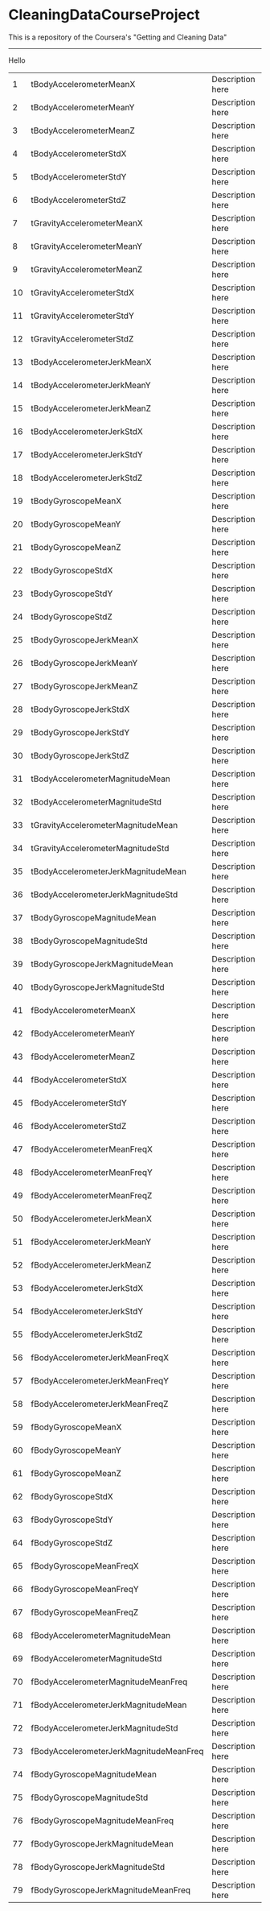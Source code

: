 # CleaningDataCourseProject
This is a repository of the Coursera's "Getting and Cleaning Data"

-----------------
<p>Hello</p>
<table>
<tr>
<td> 1 </td><td> tBodyAccelerometerMeanX </td><td>Description here</td>
</tr>
<tr>
<td> 2 </td><td> tBodyAccelerometerMeanY </td><td>Description here</td>
</tr>
<tr>
<td> 3 </td><td> tBodyAccelerometerMeanZ </td><td>Description here</td>
</tr>
<tr>
<td> 4 </td><td> tBodyAccelerometerStdX </td><td>Description here</td>
</tr>
<tr>
<td> 5 </td><td> tBodyAccelerometerStdY </td><td>Description here</td>
</tr>
<tr>
<td> 6 </td><td> tBodyAccelerometerStdZ </td><td>Description here</td>
</tr>
<tr>
<td> 7 </td><td> tGravityAccelerometerMeanX </td><td>Description here</td>
</tr>
<tr>
<td> 8 </td><td> tGravityAccelerometerMeanY </td><td>Description here</td>
</tr>
<tr>
<td> 9 </td><td> tGravityAccelerometerMeanZ </td><td>Description here</td>
</tr>
<tr>
<td> 10 </td><td> tGravityAccelerometerStdX </td><td>Description here</td>
</tr>
<tr>
<td> 11 </td><td> tGravityAccelerometerStdY </td><td>Description here</td>
</tr>
<tr>
<td> 12 </td><td> tGravityAccelerometerStdZ </td><td>Description here</td>
</tr>
<tr>
<td> 13 </td><td> tBodyAccelerometerJerkMeanX </td><td>Description here</td>
</tr>
<tr>
<td> 14 </td><td> tBodyAccelerometerJerkMeanY </td><td>Description here</td>
</tr>
<tr>
<td> 15 </td><td> tBodyAccelerometerJerkMeanZ </td><td>Description here</td>
</tr>
<tr>
<td> 16 </td><td> tBodyAccelerometerJerkStdX </td><td>Description here</td>
</tr>
<tr>
<td> 17 </td><td> tBodyAccelerometerJerkStdY </td><td>Description here</td>
</tr>
<tr>
<td> 18 </td><td> tBodyAccelerometerJerkStdZ </td><td>Description here</td>
</tr>
<tr>
<td> 19 </td><td> tBodyGyroscopeMeanX </td><td>Description here</td>
</tr>
<tr>
<td> 20 </td><td> tBodyGyroscopeMeanY </td><td>Description here</td>
</tr>
<tr>
<td> 21 </td><td> tBodyGyroscopeMeanZ </td><td>Description here</td>
</tr>
<tr>
<td> 22 </td><td> tBodyGyroscopeStdX </td><td>Description here</td>
</tr>
<tr>
<td> 23 </td><td> tBodyGyroscopeStdY </td><td>Description here</td>
</tr>
<tr>
<td> 24 </td><td> tBodyGyroscopeStdZ </td><td>Description here</td>
</tr>
<tr>
<td> 25 </td><td> tBodyGyroscopeJerkMeanX </td><td>Description here</td>
</tr>
<tr>
<td> 26 </td><td> tBodyGyroscopeJerkMeanY </td><td>Description here</td>
</tr>
<tr>
<td> 27 </td><td> tBodyGyroscopeJerkMeanZ </td><td>Description here</td>
</tr>
<tr>
<td> 28 </td><td> tBodyGyroscopeJerkStdX </td><td>Description here</td>
</tr>
<tr>
<td> 29 </td><td> tBodyGyroscopeJerkStdY </td><td>Description here</td>
</tr>
<tr>
<td> 30 </td><td> tBodyGyroscopeJerkStdZ </td><td>Description here</td>
</tr>
<tr>
<td> 31 </td><td> tBodyAccelerometerMagnitudeMean </td><td>Description here</td>
</tr>
<tr>
<td> 32 </td><td> tBodyAccelerometerMagnitudeStd </td><td>Description here</td>
</tr>
<tr>
<td> 33 </td><td> tGravityAccelerometerMagnitudeMean </td><td>Description here</td>
</tr>
<tr>
<td> 34 </td><td> tGravityAccelerometerMagnitudeStd </td><td>Description here</td>
</tr>
<tr>
<td> 35 </td><td> tBodyAccelerometerJerkMagnitudeMean </td><td>Description here</td>
</tr>
<tr>
<td> 36 </td><td> tBodyAccelerometerJerkMagnitudeStd </td><td>Description here</td>
</tr>
<tr>
<td> 37 </td><td> tBodyGyroscopeMagnitudeMean </td><td>Description here</td>
</tr>
<tr>
<td> 38 </td><td> tBodyGyroscopeMagnitudeStd </td><td>Description here</td>
</tr>
<tr>
<td> 39 </td><td> tBodyGyroscopeJerkMagnitudeMean </td><td>Description here</td>
</tr>
<tr>
<td> 40 </td><td> tBodyGyroscopeJerkMagnitudeStd </td><td>Description here</td>
</tr>
<tr>
<td> 41 </td><td> fBodyAccelerometerMeanX </td><td>Description here</td>
</tr>
<tr>
<td> 42 </td><td> fBodyAccelerometerMeanY </td><td>Description here</td>
</tr>
<tr>
<td> 43 </td><td> fBodyAccelerometerMeanZ </td><td>Description here</td>
</tr>
<tr>
<td> 44 </td><td> fBodyAccelerometerStdX </td><td>Description here</td>
</tr>
<tr>
<td> 45 </td><td> fBodyAccelerometerStdY </td><td>Description here</td>
</tr>
<tr>
<td> 46 </td><td> fBodyAccelerometerStdZ </td><td>Description here</td>
</tr>
<tr>
<td> 47 </td><td> fBodyAccelerometerMeanFreqX </td><td>Description here</td>
</tr>
<tr>
<td> 48 </td><td> fBodyAccelerometerMeanFreqY </td><td>Description here</td>
</tr>
<tr>
<td> 49 </td><td> fBodyAccelerometerMeanFreqZ </td><td>Description here</td>
</tr>
<tr>
<td> 50 </td><td> fBodyAccelerometerJerkMeanX </td><td>Description here</td>
</tr>
<tr>
<td> 51 </td><td> fBodyAccelerometerJerkMeanY </td><td>Description here</td>
</tr>
<tr>
<td> 52 </td><td> fBodyAccelerometerJerkMeanZ </td><td>Description here</td>
</tr>
<tr>
<td> 53 </td><td> fBodyAccelerometerJerkStdX </td><td>Description here</td>
</tr>
<tr>
<td> 54 </td><td> fBodyAccelerometerJerkStdY </td><td>Description here</td>
</tr>
<tr>
<td> 55 </td><td> fBodyAccelerometerJerkStdZ </td><td>Description here</td>
</tr>
<tr>
<td> 56 </td><td> fBodyAccelerometerJerkMeanFreqX </td><td>Description here</td>
</tr>
<tr>
<td> 57 </td><td> fBodyAccelerometerJerkMeanFreqY </td><td>Description here</td>
</tr>
<tr>
<td> 58 </td><td> fBodyAccelerometerJerkMeanFreqZ </td><td>Description here</td>
</tr>
<tr>
<td> 59 </td><td> fBodyGyroscopeMeanX </td><td>Description here</td>
</tr>
<tr>
<td> 60 </td><td> fBodyGyroscopeMeanY </td><td>Description here</td>
</tr>
<tr>
<td> 61 </td><td> fBodyGyroscopeMeanZ </td><td>Description here</td>
</tr>
<tr>
<td> 62 </td><td> fBodyGyroscopeStdX </td><td>Description here</td>
</tr>
<tr>
<td> 63 </td><td> fBodyGyroscopeStdY </td><td>Description here</td>
</tr>
<tr>
<td> 64 </td><td> fBodyGyroscopeStdZ </td><td>Description here</td>
</tr>
<tr>
<td> 65 </td><td> fBodyGyroscopeMeanFreqX </td><td>Description here</td>
</tr>
<tr>
<td> 66 </td><td> fBodyGyroscopeMeanFreqY </td><td>Description here</td>
</tr>
<tr>
<td> 67 </td><td> fBodyGyroscopeMeanFreqZ </td><td>Description here</td>
</tr>
<tr>
<td> 68 </td><td> fBodyAccelerometerMagnitudeMean </td><td>Description here</td>
</tr>
<tr>
<td> 69 </td><td> fBodyAccelerometerMagnitudeStd </td><td>Description here</td>
</tr>
<tr>
<td> 70 </td><td> fBodyAccelerometerMagnitudeMeanFreq </td><td>Description here</td>
</tr>
<tr>
<td> 71 </td><td> fBodyAccelerometerJerkMagnitudeMean </td><td>Description here</td>
</tr>
<tr>
<td> 72 </td><td> fBodyAccelerometerJerkMagnitudeStd </td><td>Description here</td>
</tr>
<tr>
<td> 73 </td><td> fBodyAccelerometerJerkMagnitudeMeanFreq </td><td>Description here</td>
</tr>
<tr>
<td> 74 </td><td> fBodyGyroscopeMagnitudeMean </td><td>Description here</td>
</tr>
<tr>
<td> 75 </td><td> fBodyGyroscopeMagnitudeStd </td><td>Description here</td>
</tr>
<tr>
<td> 76 </td><td> fBodyGyroscopeMagnitudeMeanFreq </td><td>Description here</td>
</tr>
<tr>
<td> 77 </td><td> fBodyGyroscopeJerkMagnitudeMean </td><td>Description here</td>
</tr>
<tr>
<td> 78 </td><td> fBodyGyroscopeJerkMagnitudeStd </td><td>Description here</td>
</tr>
<tr>
<td> 79 </td><td> fBodyGyroscopeJerkMagnitudeMeanFreq </td><td>Description here</td>
</tr>
</table>

